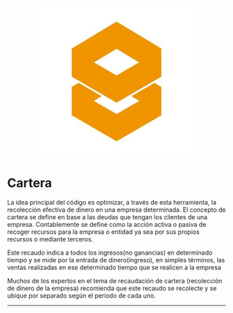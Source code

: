 <p align="center">
	<img src="images/databiz_image.jpeg" width="350" title="logotipo_repositorio">
</p>


# Cartera

La idea principal del código es optimizar, a través de esta herramienta, la recolección efectiva  de dinero en una empresa determinada. El concepto de cartera se define en base a las deudas que tengan los clientes de una empresa. Contablemente se define como la acción activa o pasiva de recoger recursos para la empresa o entidad ya sea por sus propios recursos o mediante terceros.

Este recaudo indica a todos los ingresos(no ganancias) en determinado tiempo y se mide por la entrada de dinero(ingreso), en simples términos, las ventas realizadas en ese determinado tiempo que se realicen a la empresa

Muchos de los expertos en el tema de recaudación de cartera (recolección de dinero de la empresa) recomienda que este recaudo se recolecte y se ubique por separado según el periodo de cada uno.

---


